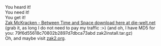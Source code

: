 <html><body><p>You heard it!<br>
You need it!<br>
You get it!<br>
<a href="http://files.die-welt.net/zak2install.tar.gz">Zak McKracken - Between Time and Space download here at die-welt.net</a> (grab it, as long I do not need to pay my traffic :&gt;) (and oh, I have MD5 for you: 79f6d55618c70802b2897d7dbca73abd  zak2install.tar.gz)<br>
Oh, and maybe visit <a href="http://www.zak2.org" target="_blank">zak2.org</a>.</p></body></html>
